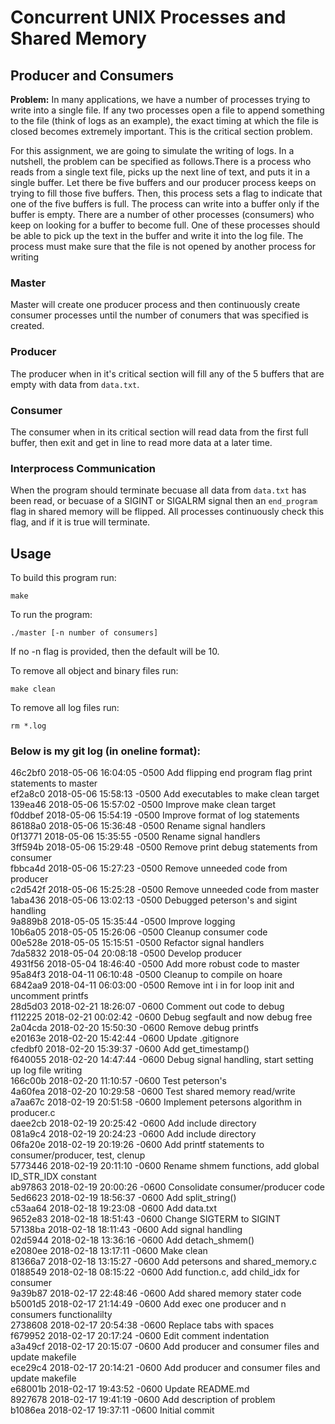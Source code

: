 # Concurrent UNIX Processes and Shared Memory

## Producer and Consumers

**Problem:** In many applications, we have a number of processes trying to write into a single file. If any two processes open a file to append something to the file (think of logs as an example), the exact timing at which the file is closed becomes extremely important. This is the critical section problem.

For this assignment, we are going to simulate the writing of logs. In a nutshell, the problem can be specified as follows.There is a process who reads from a single text file, picks up the next line of text, and puts it in a single buffer. Let there be five buffers and our producer process keeps on trying to fill those five buffers. Then, this process sets a flag to indicate that one of the five buffers is full. The process can write into a buffer only if the buffer is empty. There are a number of other processes (consumers) who keep on looking for a buffer to become full. One of these processes should be able to pick up the text in the buffer and write it into the log file. The process must make sure that the file is not opened by another process for writing

### Master
Master will create one producer process and then continuously create consumer processes until the number of conumers that was specified is created.

### Producer
The producer when in it's critical section will fill any of the 5 buffers that are empty with data from `data.txt`.

### Consumer
The consumer when in its critical section will read data from the first full buffer, then exit and get in line to read more data at a later time.

### Interprocess Communication
When the program should terminate becuase all data from `data.txt` has been read, or becuase of a SIGINT or SIGALRM signal then an `end_program` flag in shared memory will be flipped. All processes continuously check this flag, and if it is true will terminate. 

## Usage

To build this program run:
```
make
```

To run the program:
```    
./master [-n number of consumers]
```
If no -n flag is provided, then the default will be 10.

To remove all object and binary files run:
```
make clean
```

To remove all log files run:
```
rm *.log
```

### Below is my git log (in oneline format):
46c2bf0 2018-05-06 16:04:05 -0500 Add flipping end program flag print statements to master  
ef2a8c0 2018-05-06 15:58:13 -0500 Add executables to make clean target  
139ea46 2018-05-06 15:57:02 -0500 Improve make clean target  
f0ddbef 2018-05-06 15:54:19 -0500 Improve format of log statements  
86188a0 2018-05-06 15:36:48 -0500 Rename signal handlers  
0f13771 2018-05-06 15:35:55 -0500 Rename signal handlers  
3ff594b 2018-05-06 15:29:48 -0500 Remove print debug statements from consumer  
fbbca4d 2018-05-06 15:27:23 -0500 Remove unneeded code from producer  
c2d542f 2018-05-06 15:25:28 -0500 Remove unneeded code from master  
1aba436 2018-05-06 13:02:13 -0500 Debugged peterson's and sigint handling  
9a889b8 2018-05-05 15:35:44 -0500 Improve logging  
10b6a05 2018-05-05 15:26:06 -0500 Cleanup consumer code  
00e528e 2018-05-05 15:15:51 -0500 Refactor signal handlers  
7da5832 2018-05-04 20:08:18 -0500 Develop producer  
4931f56 2018-05-04 18:46:40 -0500 Add more robust code to master  
95a84f3 2018-04-11 06:10:48 -0500 Cleanup to compile on hoare  
6842aa9 2018-04-11 06:03:00 -0500 Remove int i in for loop init and uncomment printfs  
28d5d03 2018-02-21 18:26:07 -0600 Comment out code to debug  
f112225 2018-02-21 00:02:42 -0600 Debug segfault and now debug free  
2a04cda 2018-02-20 15:50:30 -0600 Remove debug printfs  
e20163e 2018-02-20 15:42:44 -0600 Update .gitignore  
cfedbf0 2018-02-20 15:39:37 -0600 Add get_timestamp()  
f640055 2018-02-20 14:47:44 -0600 Debug signal handling, start setting up log file writing  
166c00b 2018-02-20 11:10:57 -0600 Test peterson's  
4a60fea 2018-02-20 10:29:58 -0600 Test shared memory read/write  
a7aa67c 2018-02-19 20:51:58 -0600 Implement petersons algorithm in producer.c  
daee2cb 2018-02-19 20:25:42 -0600 Add include directory  
081a9c4 2018-02-19 20:24:23 -0600 Add include directory  
06fa20e 2018-02-19 20:19:26 -0600 Add printf statements to consumer/producer, test, clenup  
5773446 2018-02-19 20:11:10 -0600 Rename shmem functions, add global ID_STR_IDX constant  
ab97863 2018-02-19 20:00:26 -0600 Consolidate consumer/producer code  
5ed6623 2018-02-19 18:56:37 -0600 Add split_string()  
c53aa64 2018-02-18 19:23:08 -0600 Add data.txt  
9652e83 2018-02-18 18:51:43 -0600 Change SIGTERM to SIGINT  
57138ba 2018-02-18 18:11:43 -0600 Add signal handling  
02d5944 2018-02-18 13:36:16 -0600 Add detach_shmem()  
e2080ee 2018-02-18 13:17:11 -0600 Make clean  
81366a7 2018-02-18 13:15:27 -0600 Add petersons and shared_memory.c  
0188549 2018-02-18 08:15:22 -0600 Add function.c, add child_idx for consumer  
9a39b87 2018-02-17 22:48:46 -0600 Add shared memory stater code  
b5001d5 2018-02-17 21:14:49 -0600 Add exec one producer and n consumers functionalilty  
2738608 2018-02-17 20:54:38 -0600 Replace tabs with spaces  
f679952 2018-02-17 20:17:24 -0600 Edit comment indentation  
a3a49cf 2018-02-17 20:15:07 -0600 Add producer and consumer files and update makefile  
ece29c4 2018-02-17 20:14:21 -0600 Add producer and consumer files and update makefile  
e68001b 2018-02-17 19:43:52 -0600 Update README.md  
8927678 2018-02-17 19:41:19 -0600 Add description of problem  
b1086ea 2018-02-17 19:37:11 -0600 Initial commit  
